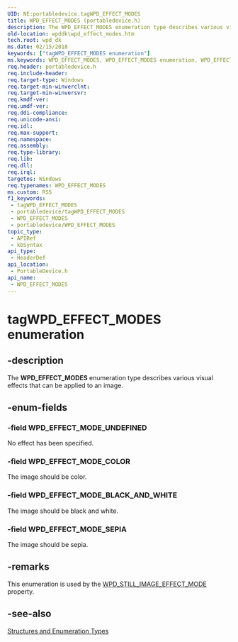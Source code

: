 ```yaml
---
UID: NE:portabledevice.tagWPD_EFFECT_MODES
title: WPD_EFFECT_MODES (portabledevice.h)
description: The WPD_EFFECT_MODES enumeration type describes various visual effects that can be applied to an image.
old-location: wpddk\wpd_effect_modes.htm
tech.root: wpd_dk
ms.date: 02/15/2018
keywords: ["tagWPD_EFFECT_MODES enumeration"]
ms.keywords: WPD_EFFECT_MODES, WPD_EFFECT_MODES enumeration, WPD_EFFECT_MODE_BLACK_AND_WHITE, WPD_EFFECT_MODE_COLOR, WPD_EFFECT_MODE_SEPIA, WPD_EFFECT_MODE_UNDEFINED, enumeration, portabledevice/WPD_EFFECT_MODES, portabledevice/WPD_EFFECT_MODE_BLACK_AND_WHITE, portabledevice/WPD_EFFECT_MODE_COLOR, portabledevice/WPD_EFFECT_MODE_SEPIA, portabledevice/WPD_EFFECT_MODE_UNDEFINED, tagWPD_EFFECT_MODES, wpddk.wpd_effect_modes
req.header: portabledevice.h
req.include-header: 
req.target-type: Windows
req.target-min-winverclnt: 
req.target-min-winversvr: 
req.kmdf-ver: 
req.umdf-ver: 
req.ddi-compliance: 
req.unicode-ansi: 
req.idl: 
req.max-support: 
req.namespace: 
req.assembly: 
req.type-library: 
req.lib: 
req.dll: 
req.irql: 
targetos: Windows
req.typenames: WPD_EFFECT_MODES
ms.custom: RS5
f1_keywords:
 - tagWPD_EFFECT_MODES
 - portabledevice/tagWPD_EFFECT_MODES
 - WPD_EFFECT_MODES
 - portabledevice/WPD_EFFECT_MODES
topic_type:
 - APIRef
 - kbSyntax
api_type:
 - HeaderDef
api_location:
 - PortableDevice.h
api_name:
 - WPD_EFFECT_MODES
---
```


# tagWPD_EFFECT_MODES enumeration


## -description

The <b>WPD_EFFECT_MODES</b> enumeration type describes various visual effects that can be applied to an image.

## -enum-fields

### -field WPD_EFFECT_MODE_UNDEFINED

No effect has been specified.

### -field WPD_EFFECT_MODE_COLOR

The image should be color.

### -field WPD_EFFECT_MODE_BLACK_AND_WHITE

The image should be black and white.

### -field WPD_EFFECT_MODE_SEPIA

The image should be sepia.

## -remarks

This enumeration is used by the <a href="/windows/desktop/wpd_sdk/still-image-properties">WPD_STILL_IMAGE_EFFECT_MODE</a> property.

## -see-also

<a href="/previous-versions/windows/hardware/drivers/ff597672(v=vs.85)">Structures and Enumeration Types</a>
